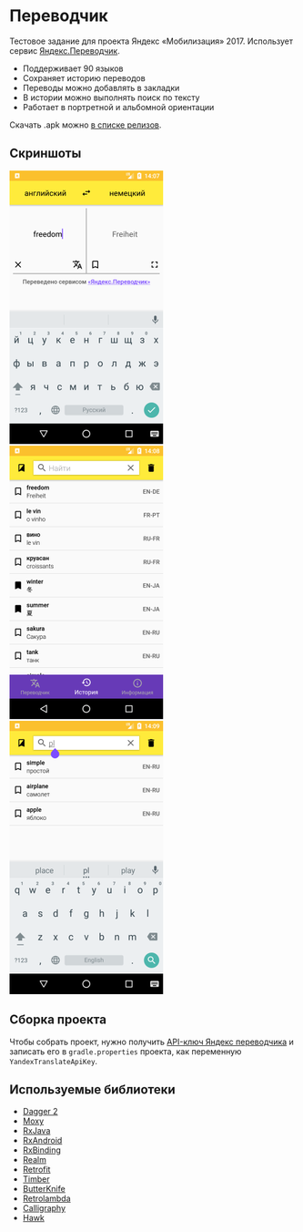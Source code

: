 # Переводчик
Тестовое задание для проекта Яндекс «Мобилизация» 2017. Использует сервис [Яндекс.Переводчик](https://translate.yandex.ru/).

- Поддерживает 90 языков
- Сохраняет историю переводов
- Переводы можно добавлять в закладки
- В истории можно выполнять поиск по тексту
- Работает в портретной и альбомной ориентации

Скачать .apk можно [в списке релизов](https://github.com/IvanAntsiferov/Yandex-Mobilization/releases).

## Скриншоты
![Screenshot](https://raw.githubusercontent.com/IvanAntsiferov/Yandex-Mobilization/master/docs/images/Screenshot1.png)
![Screenshot](https://raw.githubusercontent.com/IvanAntsiferov/Yandex-Mobilization/master/docs/images/Screenshot2.png)
![Screenshot](https://raw.githubusercontent.com/IvanAntsiferov/Yandex-Mobilization/master/docs/images/Screenshot3.png)

## Сборка проекта
Чтобы собрать проект, нужно получить [API-ключ Яндекс переводчика](https://tech.yandex.ru/translate/) и записать его в ```gradle.properties``` проекта, как переменную ```YandexTranslateApiKey```.

## Используемые библиотеки

* [Dagger 2](https://github.com/google/dagger)
* [Moxy](https://github.com/Arello-Mobile/Moxy)
* [RxJava](https://github.com/ReactiveX/RxJava)
* [RxAndroid](https://github.com/ReactiveX/RxAndroid)
* [RxBinding](https://github.com/JakeWharton/RxBinding)
* [Realm](https://github.com/realm/realm-java)
* [Retrofit](https://github.com/square/retrofit)
* [Timber](https://github.com/JakeWharton/timber)
* [ButterKnife](https://github.com/JakeWharton/butterknife)
* [Retrolambda](https://github.com/evant/gradle-retrolambda)
* [Calligraphy](https://github.com/chrisjenx/Calligraphy)
* [Hawk](https://github.com/orhanobut/hawk)
